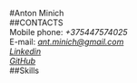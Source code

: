 #Anton Minich    
##CONTACTS     
Mobile phone: *+375447574025*    
E-mail: *ant.minich@gmail.com*    
*[Linkedin](https://www.linkedin.com/in/antonminich/)*    
*[GitHub](https://github.com/AntonMinich)*    
##Skills   